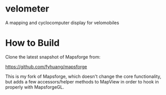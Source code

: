 velometer
=========

A mapping and cyclocomputer display for velomobiles

How to Build
============

Clone the latest snapshot of Mapsforge from:

https://github.com/fyhuang/mapsforge

This is my fork of Mapsforge, which doesn't change the core functionality, but adds a few accessors/helper methods to MapView in order to hook in properly with MapsforgeGL.
